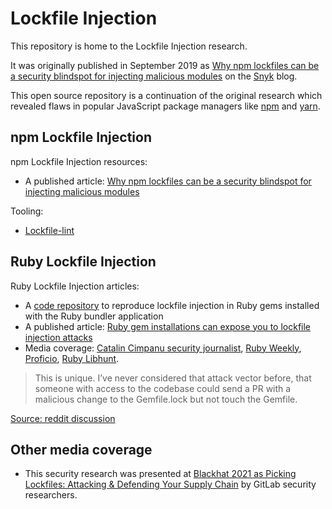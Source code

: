 # Lockfile Injection

This repository is home to the Lockfile Injection research.

It was originally published in September 2019 as [Why npm lockfiles can be a security blindspot for injecting malicious modules](https://snyk.io/blog/why-npm-lockfiles-can-be-a-security-blindspot-for-injecting-malicious-modules/) on the [Snyk](https://snyk.io) blog.

This open source repository is a continuation of the original research which revealed flaws in popular JavaScript package managers like [npm](https://www.npmjs.com) and [yarn](https://yarnpkg.com).

## npm Lockfile Injection 

npm Lockfile Injection resources:

- A published article: [Why npm lockfiles can be a security blindspot for injecting malicious modules](https://snyk.io/blog/why-npm-lockfiles-can-be-a-security-blindspot-for-injecting-malicious-modules/)

Tooling:

- [Lockfile-lint](https://github.com/lirantal/lockfile-lint)

## Ruby Lockfile Injection

Ruby Lockfile Injection articles:

- A [code repository](./ruby) to reproduce lockfile injection in Ruby gems installed with the Ruby bundler application
- A published article: [Ruby gem installations can expose you to lockfile injection attacks](https://snyk.io/blog/ruby-gem-installation-lockfile-injection-attacks)
- Media coverage: [Catalin Cimpanu security journalist](https://twitter.com/campuscodi/status/1560257203902169097?s=20&t=-tBL0PC0IooTP3RZEj3QrA), [Ruby Weekly](https://twitter.com/RubyDiscussions/status/1560483702060220417?s=20&t=-tBL0PC0IooTP3RZEj3QrA), [Proficio](https://twitter.com/proficioinc/status/1560537061291044864?s=20&t=-tBL0PC0IooTP3RZEj3QrA), [Ruby Libhunt](https://twitter.com/RubyLibHunt/status/1560402932134121472?s=20&t=-tBL0PC0IooTP3RZEj3QrA).

> This is unique. I’ve never considered that attack vector before, that someone with access to the codebase could send a PR with a malicious change to the Gemfile.lock but not touch the Gemfile.

[Source: reddit discussion](https://www.reddit.com/r/ruby/comments/wrkdnd/comment/ikvit8r/?utm_source=reddit&utm_medium=web2x&context=3)

## Other media coverage

- This security research was presented at [Blackhat 2021 as Picking Lockfiles: Attacking & Defending Your Supply Chain](https://www.blackhat.com/eu-21/briefings/schedule/#picking-lockfiles--attacking--defending-your-supply-chain-24844) by GitLab security researchers.